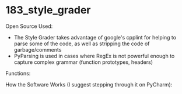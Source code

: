183_style_grader
================

Open Source Used:
  - The Style Grader takes advantage of google's cpplint for helping to parse some of the code, as well as stripping the code of garbage/comments
  -  PyParsing is used in cases where RegEx is not powerful enough to capture complex grammar (function prototypes, headers)


Functions:

How the Software Works (I suggest stepping through it on PyCharm):
